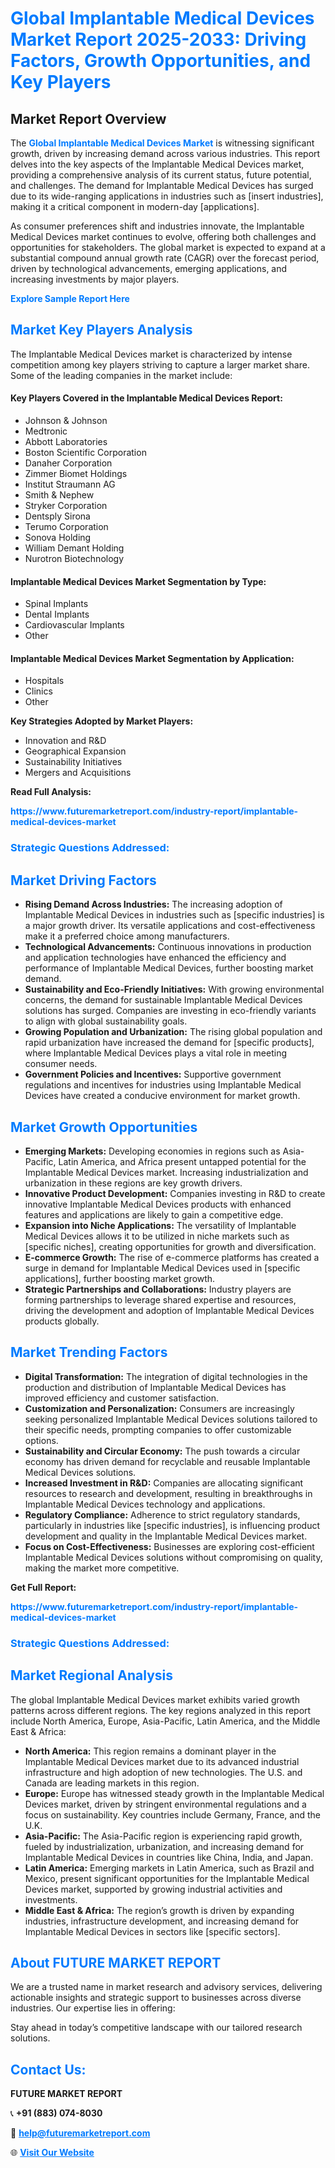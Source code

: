 <h1 style="color: #007BFF;">Global Implantable Medical Devices Market Report 2025-2033: Driving Factors, Growth Opportunities, and Key Players</h1>

<section id="overview">
<h2>Market Report Overview</h2>
<p>The <a href="https://www.futuremarketreport.com/industry-report/implantable-medical-devices-market" style="color: #007BFF; text-decoration: none;"><strong>Global Implantable Medical Devices Market</strong></a> is witnessing significant growth, driven by increasing demand across various industries. This report delves into the key aspects of the Implantable Medical Devices market, providing a comprehensive analysis of its current status, future potential, and challenges. The demand for Implantable Medical Devices has surged due to its wide-ranging applications in industries such as [insert industries], making it a critical component in modern-day [applications].</p>
<p>As consumer preferences shift and industries innovate, the Implantable Medical Devices market continues to evolve, offering both challenges and opportunities for stakeholders. The global market is expected to expand at a substantial compound annual growth rate (CAGR) over the forecast period, driven by technological advancements, emerging applications, and increasing investments by major players.</p>
</section>

<section id="overview">
<p><a href="https://www.futuremarketreport.com/request-sample/reportId=91561" style="color: #007BFF; text-decoration: none;"><strong>Explore Sample Report Here</strong></a></p>
</section>

<section id="key-players">
<h2 style="color: #007BFF;">Market Key Players Analysis</h2>
<p>The Implantable Medical Devices market is characterized by intense competition among key players striving to capture a larger market share. Some of the leading companies in the market include:</p>
<h4>Key Players Covered in the Implantable Medical Devices Report:</h4>
<ul><li>Johnson &amp; Johnson</li><li>Medtronic</li><li>Abbott Laboratories</li><li>Boston Scientific Corporation</li><li>Danaher Corporation</li><li>Zimmer Biomet Holdings</li><li>Institut Straumann AG</li><li>Smith &amp; Nephew</li><li>Stryker Corporation</li><li>Dentsply Sirona</li><li>Terumo Corporation</li><li>Sonova Holding</li><li>William Demant Holding</li><li>Nurotron Biotechnology</li></ul>
<h4>Implantable Medical Devices Market Segmentation by Type:</h4>
<ul><li>Spinal Implants</li><li>Dental Implants</li><li>Cardiovascular Implants</li><li>Other</li></ul>

<h4>Implantable Medical Devices Market Segmentation by Application:</h4>
<ul><li>Hospitals</li><li>Clinics</li><li>Other</li></ul>
<p><strong>Key Strategies Adopted by Market Players:</strong></p>
<ul>
<li>Innovation and R&D</li>
<li>Geographical Expansion</li>
<li>Sustainability Initiatives</li>
<li>Mergers and Acquisitions</li>
</ul>
</section>

<section>
<p><strong>Read Full Analysis: </strong></p><a href="https://www.futuremarketreport.com/industry-report/implantable-medical-devices-market" style="color: #007BFF; text-decoration: none;"><strong>https://www.futuremarketreport.com/industry-report/implantable-medical-devices-market</strong></a>
<h3 style="color: #007BFF;">Strategic Questions Addressed:</h3>
</section>

<section id="driving-factors">
<h2 style="color: #007BFF;">Market Driving Factors</h2>
<ul>
<li><strong>Rising Demand Across Industries:</strong> The increasing adoption of Implantable Medical Devices in industries such as [specific industries] is a major growth driver. Its versatile applications and cost-effectiveness make it a preferred choice among manufacturers.</li>
<li><strong>Technological Advancements:</strong> Continuous innovations in production and application technologies have enhanced the efficiency and performance of Implantable Medical Devices, further boosting market demand.</li>
<li><strong>Sustainability and Eco-Friendly Initiatives:</strong> With growing environmental concerns, the demand for sustainable Implantable Medical Devices solutions has surged. Companies are investing in eco-friendly variants to align with global sustainability goals.</li>
<li><strong>Growing Population and Urbanization:</strong> The rising global population and rapid urbanization have increased the demand for [specific products], where Implantable Medical Devices plays a vital role in meeting consumer needs.</li>
<li><strong>Government Policies and Incentives:</strong> Supportive government regulations and incentives for industries using Implantable Medical Devices have created a conducive environment for market growth.</li>
</ul>
</section>

<section id="growth-opportunities">
<h2 style="color: #007BFF;">Market Growth Opportunities</h2>
<ul>
<li><strong>Emerging Markets:</strong> Developing economies in regions such as Asia-Pacific, Latin America, and Africa present untapped potential for the Implantable Medical Devices market. Increasing industrialization and urbanization in these regions are key growth drivers.</li>
<li><strong>Innovative Product Development:</strong> Companies investing in R&D to create innovative Implantable Medical Devices products with enhanced features and applications are likely to gain a competitive edge.</li>
<li><strong>Expansion into Niche Applications:</strong> The versatility of Implantable Medical Devices allows it to be utilized in niche markets such as [specific niches], creating opportunities for growth and diversification.</li>
<li><strong>E-commerce Growth:</strong> The rise of e-commerce platforms has created a surge in demand for Implantable Medical Devices used in [specific applications], further boosting market growth.</li>
<li><strong>Strategic Partnerships and Collaborations:</strong> Industry players are forming partnerships to leverage shared expertise and resources, driving the development and adoption of Implantable Medical Devices products globally.</li>
</ul>
</section>

<section id="trending-factors">
<h2 style="color: #007BFF;">Market Trending Factors</h2>
<ul>
<li><strong>Digital Transformation:</strong> The integration of digital technologies in the production and distribution of Implantable Medical Devices has improved efficiency and customer satisfaction.</li>
<li><strong>Customization and Personalization:</strong> Consumers are increasingly seeking personalized Implantable Medical Devices solutions tailored to their specific needs, prompting companies to offer customizable options.</li>
<li><strong>Sustainability and Circular Economy:</strong> The push towards a circular economy has driven demand for recyclable and reusable Implantable Medical Devices solutions.</li>
<li><strong>Increased Investment in R&D:</strong> Companies are allocating significant resources to research and development, resulting in breakthroughs in Implantable Medical Devices technology and applications.</li>
<li><strong>Regulatory Compliance:</strong> Adherence to strict regulatory standards, particularly in industries like [specific industries], is influencing product development and quality in the Implantable Medical Devices market.</li>
<li><strong>Focus on Cost-Effectiveness:</strong> Businesses are exploring cost-efficient Implantable Medical Devices solutions without compromising on quality, making the market more competitive.</li>
</ul>
</section>

<section>
<p><strong>Get Full Report: </strong></p><a href="https://www.futuremarketreport.com/industry-report/implantable-medical-devices-market" style="color: #007BFF; text-decoration: none;"><strong>https://www.futuremarketreport.com/industry-report/implantable-medical-devices-market</strong></a>
<h3 style="color: #007BFF;">Strategic Questions Addressed:</h3>
</section>


<section id="regional-analysis">
<h2 style="color: #007BFF;">Market Regional Analysis</h2>
<p>The global Implantable Medical Devices market exhibits varied growth patterns across different regions. The key regions analyzed in this report include North America, Europe, Asia-Pacific, Latin America, and the Middle East & Africa:</p>
<ul>
<li><strong>North America:</strong> This region remains a dominant player in the Implantable Medical Devices market due to its advanced industrial infrastructure and high adoption of new technologies. The U.S. and Canada are leading markets in this region.</li>
<li><strong>Europe:</strong> Europe has witnessed steady growth in the Implantable Medical Devices market, driven by stringent environmental regulations and a focus on sustainability. Key countries include Germany, France, and the U.K.</li>
<li><strong>Asia-Pacific:</strong> The Asia-Pacific region is experiencing rapid growth, fueled by industrialization, urbanization, and increasing demand for Implantable Medical Devices in countries like China, India, and Japan.</li>
<li><strong>Latin America:</strong> Emerging markets in Latin America, such as Brazil and Mexico, present significant opportunities for the Implantable Medical Devices market, supported by growing industrial activities and investments.</li>
<li><strong>Middle East & Africa:</strong> The region’s growth is driven by expanding industries, infrastructure development, and increasing demand for Implantable Medical Devices in sectors like [specific sectors].</li>
</ul>
</section>

<footer>
<h2 style="color: #007BFF;">About FUTURE MARKET REPORT</h2>
<p>We are a trusted name in market research and advisory services, delivering actionable insights and strategic support to businesses across diverse industries. Our expertise lies in offering:</p>

<p>Stay ahead in today’s competitive landscape with our tailored research solutions.</p>

<h2 style="color: #007BFF;">Contact Us:</h2>
<p><strong>FUTURE MARKET REPORT</strong></p>
<p>📞 <strong>+91 (883) 074-8030</strong></p>
<p>📧 <strong><a href="mailto:help@futuremarketreport.com" style="color: #007BFF;">help@futuremarketreport.com</a></strong></p>
<p>🌐 <strong><a href="https://www.futuremarketreport.com/" style="color: #007BFF;">Visit Our Website</a></strong></p>
</footer>
